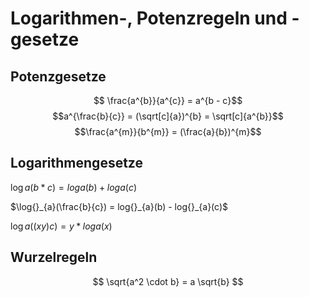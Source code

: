 # Logarithmen-, Potenzregeln und -gesetze

## Potenzgesetze

$$ \frac{a^{b}}{a^{c}} = a^{b - c}$$
$$a^{\frac{b}{c}} = (\sqrt[c]{a})^{b} = \sqrt[c]{a^{b}}$$
$$\frac{a^{m}}{b^{m}} = (\frac{a}{b})^{m}$$

## Logarithmengesetze

log *a*(*b* * *c*) = *loga*(*b*) + *loga*(*c*)

$\log{}_{a}(\frac{b}{c}) = log{}_{a}(b) - log{}_{a}(c)$

log *a*((*xy*)*c*) = *y* * *loga*(*x*)

## Wurzelregeln

$$
\sqrt{a^2 \cdot b} = a \sqrt{b}
$$